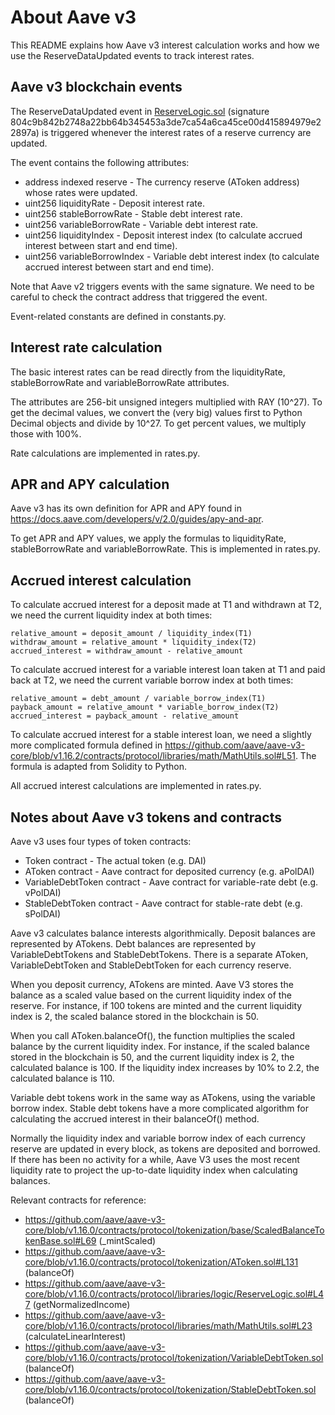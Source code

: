 # About Aave v3

This README explains how Aave v3 interest calculation works and how we use the ReserveDataUpdated
events to track interest rates.

## Aave v3 blockchain events

The ReserveDataUpdated event in [ReserveLogic.sol](https://github.com/aave/aave-v3-core/blob/v1.16.2/contracts/protocol/libraries/logic/ReserveLogic.sol#L31)
(signature 804c9b842b2748a22bb64b345453a3de7ca54a6ca45ce00d415894979e22897a) is triggered whenever the interest rates of a reserve currency are updated.

The event contains the following attributes:

* address indexed reserve - The currency reserve (AToken address) whose rates were updated.
* uint256 liquidityRate - Deposit interest rate.
* uint256 stableBorrowRate - Stable debt interest rate.
* uint256 variableBorrowRate - Variable debt interest rate.
* uint256 liquidityIndex - Deposit interest index (to calculate accrued interest between start and end time).
* uint256 variableBorrowIndex - Variable debt interest index (to calculate accrued interest between start and end time).

Note that Aave v2 triggers events with the same signature. We need to be careful to check the contract address that triggered the event.

Event-related constants are defined in constants.py.

## Interest rate calculation

The basic interest rates can be read directly from the liquidityRate, stableBorrowRate and variableBorrowRate attributes.

The attributes are 256-bit unsigned integers multiplied with RAY (10^27). To get the decimal values, we convert the (very big)
values first to Python Decimal objects and divide by 10^27. To get percent values, we multiply those with 100%.

Rate calculations are implemented in rates.py.

## APR and APY calculation

Aave v3 has its own definition for APR and APY found in https://docs.aave.com/developers/v/2.0/guides/apy-and-apr.

To get APR and APY values, we apply the formulas to liquidityRate, stableBorrowRate and variableBorrowRate. This
is implemented in rates.py.

## Accrued interest calculation

To calculate accrued interest for a deposit made at T1 and withdrawn at T2, we need the current liquidity index at both times:

    relative_amount = deposit_amount / liquidity_index(T1)
    withdraw_amount = relative_amount * liquidity_index(T2)
    accrued_interest = withdraw_amount - relative_amount

To calculate accrued interest for a variable interest loan taken at T1 and paid back at T2, we need the current variable borrow index at both times:

    relative_amount = debt_amount / variable_borrow_index(T1)
    payback_amount = relative_amount * variable_borrow_index(T2)
    accrued_interest = payback_amount - relative_amount

To calculate accrued interest for a stable interest loan, we need a slightly more complicated formula defined in
https://github.com/aave/aave-v3-core/blob/v1.16.2/contracts/protocol/libraries/math/MathUtils.sol#L51. The formula is adapted
from Solidity to Python.

All accrued interest calculations are implemented in rates.py.

## Notes about Aave v3 tokens and contracts

Aave v3 uses four types of token contracts:
* Token contract - The actual token (e.g. DAI)
* AToken contract - Aave contract for deposited currency (e.g. aPolDAI)
* VariableDebtToken contract - Aave contract for variable-rate debt (e.g. vPolDAI)
* StableDebtToken contract - Aave contract for stable-rate debt (e.g. sPolDAI)

Aave v3 calculates balance interests algorithmically. Deposit balances are represented by ATokens. Debt balances are represented by VariableDebtTokens and StableDebtTokens. There is a separate AToken, VariableDebtToken and StableDebtToken for each currency reserve.

When you deposit currency, ATokens are minted. Aave V3 stores the balance as a scaled value based on the current liquidity index of the reserve. For instance, if 100 tokens are minted and the current liquidity index is 2, the scaled balance stored in the blockchain is 50.

When you call AToken.balanceOf(), the function multiplies the scaled balance by the current liquidity index. For instance, if the scaled balance stored in the blockchain is 50, and the current liquidity index is 2, the calculated balance is 100. If the liquidity index increases by 10% to 2.2, the calculated balance is 110.

Variable debt tokens work in the same way as ATokens, using the variable borrow index. Stable debt tokens have a more complicated algorithm for calculating the accrued interest in their balanceOf() method.

Normally the liquidity index and variable borrow index of each currency reserve are updated in every block, as tokens are deposited and borrowed. If there has been no activity for a while, Aave V3 uses the most recent liquidity rate to project the up-to-date liquidity index when calculating balances.

Relevant contracts for reference:
* https://github.com/aave/aave-v3-core/blob/v1.16.0/contracts/protocol/tokenization/base/ScaledBalanceTokenBase.sol#L69 (_mintScaled)
* https://github.com/aave/aave-v3-core/blob/v1.16.0/contracts/protocol/tokenization/AToken.sol#L131 (balanceOf)
* https://github.com/aave/aave-v3-core/blob/v1.16.0/contracts/protocol/libraries/logic/ReserveLogic.sol#L47 (getNormalizedIncome)
* https://github.com/aave/aave-v3-core/blob/v1.16.0/contracts/protocol/libraries/math/MathUtils.sol#L23 (calculateLinearInterest)
* https://github.com/aave/aave-v3-core/blob/v1.16.0/contracts/protocol/tokenization/VariableDebtToken.sol (balanceOf)
* https://github.com/aave/aave-v3-core/blob/v1.16.0/contracts/protocol/tokenization/StableDebtToken.sol (balanceOf)
